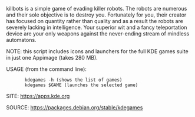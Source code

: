 
 killbots is a simple game of evading killer robots. 
 The robots are numerous and their sole objective is to 
 destroy you. Fortunately for you, their creator has 
 focused on quantity rather than quality and as a result 
 the robots are severely lacking in intelligence. 
 Your superior wit and a fancy teleportation device are 
 your only weapons against the never-ending stream of 
 mindless automatons. 
 
 NOTE: this script includes icons and launchers for the 
 full KDE games suite in just one Appimage (takes 280 MB).
 
 USAGE (from the command line):
 
           kdegames -h (shows the list of games)
           kdegames $GAME (launches the selected game)
           
 SITE: https://apps.kde.org

 SOURCE: https://packages.debian.org/stable/kdegames
